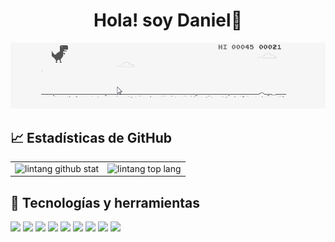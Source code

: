 <h1 align="center">
  Hola! soy Daniel👋
</h1>
<p align="center"><img src="./trex.gif"/></p>
<h2>📈 Estadísticas de GitHub </h2>

|||
|---|---|
|![lintang github stat](https://github-readme-stats.vercel.app/api?username=MissingRed&show_icons=true&hide_border=true&theme=vue)|![lintang top lang](https://github-readme-stats.vercel.app/api/top-langs/?username=MissingRed&layout=compact&hide_border=true&theme=vue)| 

<h2>🔧 Tecnologías y herramientas</h2>

![](https://img.shields.io/badge/OS-Windows-informational?style=flat&logo=Windows&logoColor=white&color=2bbc8a)
![](https://img.shields.io/badge/Editor-vscode-informational?style=flat&logo=visual-studio-code&logoColor=white&color=2bbc8a)
![](https://img.shields.io/badge/Code-JavaScript-informational?style=flat&logo=javascript&logoColor=white&color=2bbc8a)
![](https://img.shields.io/badge/Shell-Bash-informational?style=flat&logo=gnu-bash&logoColor=white&color=2bbc8a)
![](https://img.shields.io/badge/Tools-PostgreSQL-informational?style=flat&logo=postgresql&logoColor=white&color=2bbc8a)
![](https://img.shields.io/badge/Tools-Docker-informational?style=flat&logo=docker&logoColor=white&color=2bbc8a)
![](https://img.shields.io/badge/Tools-Kubernetes-informational?style=flat&logo=kubernetes&logoColor=white&color=2bbc8a)
![](https://img.shields.io/badge/Tools-Red_Hat_OpenShift-informational?style=flat&logo=red-hat-open-shift&logoColor=white&color=2bbc8a)
![](https://img.shields.io/badge/Cloud-Firebase-informational?style=flat&logo=firebase&logoColor=white&color=2bbc8a)


